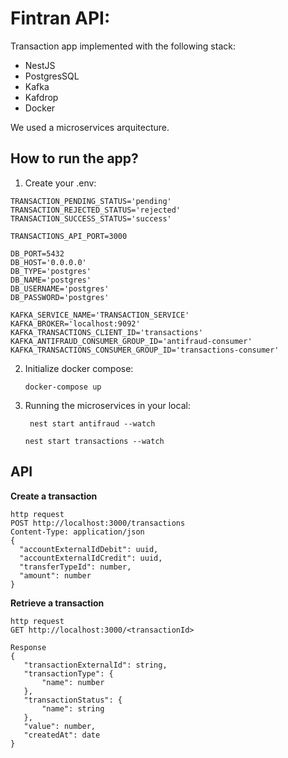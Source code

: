 # Fintran API:

Transaction app implemented with the following stack:

<ul>
  <li> NestJS </li>
  <li> PostgresSQL </li>
  <li> Kafka </li>
  <li> Kafdrop </li>
  <li> Docker </li>
</ul>

We used a microservices arquitecture.

## How to run the app?

1. Create your .env:

```
TRANSACTION_PENDING_STATUS='pending'
TRANSACTION_REJECTED_STATUS='rejected'
TRANSACTION_SUCCESS_STATUS='success'

TRANSACTIONS_API_PORT=3000

DB_PORT=5432
DB_HOST='0.0.0.0'
DB_TYPE='postgres'
DB_NAME='postgres'
DB_USERNAME='postgres'
DB_PASSWORD='postgres'

KAFKA_SERVICE_NAME='TRANSACTION_SERVICE'
KAFKA_BROKER='localhost:9092'
KAFKA_TRANSACTIONS_CLIENT_ID='transactions'
KAFKA_ANTIFRAUD_CONSUMER_GROUP_ID='antifraud-consumer'
KAFKA_TRANSACTIONS_CONSUMER_GROUP_ID='transactions-consumer'

```

2. Initialize docker compose:

   ```
   docker-compose up
   ```

3. Running the microservices in your local:
   ```
    nest start antifraud --watch
   ```
   ```
   nest start transactions --watch
   ```

## API

**Create a transaction**

```
http request
POST http://localhost:3000/transactions
Content-Type: application/json
{
  "accountExternalIdDebit": uuid,
  "accountExternalIdCredit": uuid,
  "transferTypeId": number,
  "amount": number
}
```

**Retrieve a transaction**

```
http request
GET http://localhost:3000/<transactionId>

Response
{
   "transactionExternalId": string,
   "transactionType": {
       "name": number
   },
   "transactionStatus": {
       "name": string
   },
   "value": number,
   "createdAt": date
}
```
